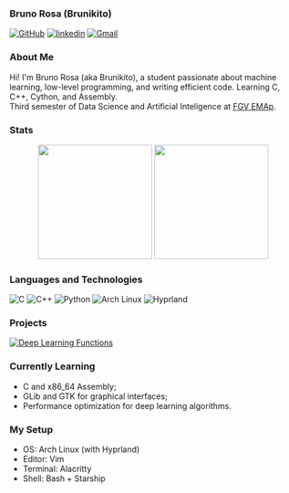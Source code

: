 ### Bruno Rosa (Brunikito)
[![GitHub](https://img.shields.io/badge/GitHub-181717?logo=github&style=for-the-badge)](https://github.com/Brunikito)
[![linkedin](https://img.shields.io/badge/LinkedIn-0077B5?style=for-the-badge&logo=linkedin&logoColor=white)](https://www.linkedin.com/in/brunolzrosa/)
[![Gmail](https://img.shields.io/badge/Gmail-D14836?logo=gmail&logoColor=white&style=for-the-badge)](mailto:brunoluiszrosa@gmail.com?subject=GitHub%20contact&body=Hello%20Bruno,%20saw%20your%20profile%20on%20GitHub!)

### About Me

Hi! I'm Bruno Rosa (aka Brunikito), a student passionate about machine learning, low-level programming, and writing efficient code.
Learning C, C++, Cython, and Assembly.  
Third semester of Data Science and Artificial Inteligence at [FGV EMAp](https://emap.fgv.br/).

### Stats
<div align="center">
  <img src="https://github-readme-stats.vercel.app/api?username=Brunikito&show_icons=true&theme=codeSTACKr" height="200" />
  <img src="https://github-readme-stats.vercel.app/api/top-langs/?username=Brunikito&layout=compact&theme=codeSTACKr" height="200" />
</div>

### Languages and Technologies

![C](https://img.shields.io/badge/C-00599C?logo=c&logoColor=white&style=for-the-badge)
![C++](https://img.shields.io/badge/C++-00599C?logo=c%2B%2B&logoColor=white&style=for-the-badge)
![Python](https://img.shields.io/badge/Python-3776AB?logo=python&logoColor=white&style=for-the-badge)
![Arch Linux](https://img.shields.io/badge/Arch_Linux-1793D1?logo=arch-linux&logoColor=white&style=for-the-badge)
![Hyprland](https://img.shields.io/badge/Hyprland-292D3E?style=for-the-badge&logo=hyprland&color=black)

### Projects

[![Deep Learning Functions](https://svg.bookmark.style/api?url=https://github.com/Brunikito/DeepLearningFunctions&icon=https://raw.githubusercontent.com/Brunikito/DeepLearningFunctions/main/assets/sigmoid.png&mode=dark&style=horizontal)](https://github.com/Brunikito/DeepLearningFunctions)


### Currently Learning

- C and x86_64 Assembly;
- GLib and GTK for graphical interfaces;
- Performance optimization for deep learning algorithms.

### My Setup

- OS: Arch Linux (with Hyprland)
- Editor: Vim
- Terminal: Alacritty
- Shell: Bash + Starship
